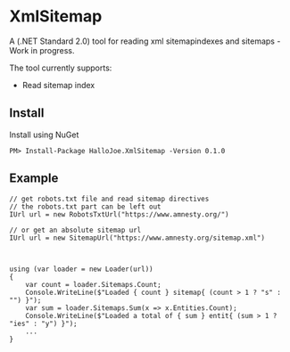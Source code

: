 # XmlSitemap
A (.NET Standard 2.0) tool for reading xml sitemapindexes and sitemaps - Work in progress.

The tool currently supports:

 - Read sitemap index

## Install
Install using NuGet

`PM> Install-Package HalloJoe.XmlSitemap -Version 0.1.0`

## Example

	// get robots.txt file and read sitemap directives 
	// the robots.txt part can be left out
	IUrl url = new RobotsTxtUrl("https://www.amnesty.org/")

	// or get an absolute sitemap url
	IUrl url = new SitemapUrl("https://www.amnesty.org/sitemap.xml")
	


	using (var loader = new Loader(url))
	{
		var count = loader.Sitemaps.Count;
		Console.WriteLine($"Loaded { count } sitemap{ (count > 1 ? "s" : "") }");
		var sum = loader.Sitemaps.Sum(x => x.Entities.Count);
		Console.WriteLine($"Loaded a total of { sum } entit{ (sum > 1 ? "ies" : "y") }");
		...
	}
